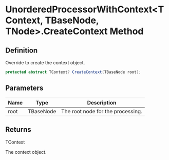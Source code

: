 # UnorderedProcessorWithContext&lt;TContext, TBaseNode, TNode&gt;.CreateContext Method
## Definition

Override to create the context object.

```c#
protected abstract TContext? CreateContext(TBaseNode root);
```

## Parameters

| Name | Type | Description |
| ---- | ---- | ----------- |
| root | TBaseNode | The root node for the processing. |

## Returns

TContext

The context object.
